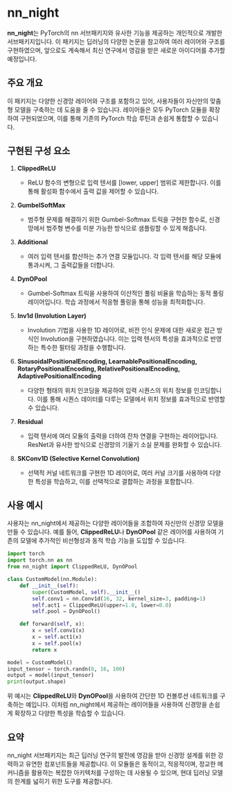 # nn\_night

**nn\_night**는 PyTorch의 nn 서브패키지와 유사한 기능을 제공하는 개인적으로 개발한 서브패키지입니다. 이 패키지는 딥러닝의 다양한 논문을 참고하여 여러 레이어와 구조를 구현하였으며, 앞으로도 계속해서 최신 연구에서 영감을 받은 새로운 아이디어를 추가할 예정입니다.

## 주요 개요

이 패키지는 다양한 신경망 레이어와 구조를 포함하고 있어, 사용자들이 자신만의 맞춤형 모델을 구축하는 데 도움을 줄 수 있습니다. 레이어들은 모두 PyTorch 모듈을 확장하여 구현되었으며, 이를 통해 기존의 PyTorch 학습 루틴과 손쉽게 통합할 수 있습니다.

## 구현된 구성 요소

1. **ClippedReLU**

   - ReLU 함수의 변형으로 입력 텐서를 [lower, upper] 범위로 제한합니다. 이를 통해 활성화 함수에서 출력 값을 제어할 수 있습니다.

2. **GumbelSoftMax**

   - 범주형 문제를 해결하기 위한 Gumbel-Softmax 트릭을 구현한 함수로, 신경망에서 범주형 변수를 미분 가능한 방식으로 샘플링할 수 있게 해줍니다.

3. **Additional**

   - 여러 입력 텐서를 합산하는 추가 연결 모듈입니다. 각 입력 텐서를 해당 모듈에 통과시켜, 그 출력값들을 더합니다.

4. **DynOPool**

   - Gumbel-Softmax 트릭을 사용하여 이산적인 풀링 비율을 학습하는 동적 풀링 레이어입니다. 학습 과정에서 적응형 풀링을 통해 성능을 최적화합니다.

5. **Inv1d (Involution Layer)**

   - Involution 기법을 사용한 1D 레이어로, 비전 인식 문제에 대한 새로운 접근 방식인 Involution을 구현하였습니다. 이는 입력 텐서의 특성을 효과적으로 반영하는 특수한 필터링 과정을 수행합니다.

6. **SinusoidalPositionalEncoding, LearnablePositionalEncoding, RotaryPositionalEncoding, RelativePositionalEncoding, AdaptivePositionalEncoding**

   - 다양한 형태의 위치 인코딩을 제공하여 입력 시퀀스의 위치 정보를 인코딩합니다. 이를 통해 시퀀스 데이터를 다루는 모델에서 위치 정보를 효과적으로 반영할 수 있습니다.

7. **Residual**

   - 입력 텐서에 여러 모듈의 출력을 더하여 잔차 연결을 구현하는 레이어입니다. ResNet과 유사한 방식으로 신경망의 기울기 소실 문제를 완화할 수 있습니다.

8. **SKConv1D (Selective Kernel Convolution)**

   - 선택적 커널 네트워크를 구현한 1D 레이어로, 여러 커널 크기를 사용하여 다양한 특성을 학습하고, 이를 선택적으로 결합하는 과정을 포함합니다.

## 사용 예시

사용자는 nn\_night에서 제공하는 다양한 레이어들을 조합하여 자신만의 신경망 모델을 만들 수 있습니다. 예를 들어, **ClippedReLU**나 **DynOPool** 같은 레이어를 사용하여 기존의 모델에 추가적인 비선형성과 동적 학습 기능을 도입할 수 있습니다.

```python
import torch
import torch.nn as nn
from nn_night import ClippedReLU, DynOPool

class CustomModel(nn.Module):
    def __init__(self):
        super(CustomModel, self).__init__()
        self.conv1 = nn.Conv1d(16, 32, kernel_size=3, padding=1)
        self.act1 = ClippedReLU(upper=1.0, lower=0.0)
        self.pool = DynOPool()

    def forward(self, x):
        x = self.conv1(x)
        x = self.act1(x)
        x = self.pool(x)
        return x

model = CustomModel()
input_tensor = torch.randn(8, 16, 100)
output = model(input_tensor)
print(output.shape)
```

위 예시는 **ClippedReLU**와 **DynOPool**을 사용하여 간단한 1D 컨볼루션 네트워크를 구축하는 예입니다. 이처럼 nn\_night에서 제공하는 레이어들을 사용하여 신경망을 손쉽게 확장하고 다양한 특성을 학습할 수 있습니다.

## 요약
nn_night 서브패키지는 최근 딥러닝 연구의 발전에 영감을 받아 신경망 설계를 위한 강력하고 유연한 컴포넌트들을 제공합니다. 이 모듈들은 동적이고, 적응적이며, 정교한 메커니즘을 활용하는 복잡한 아키텍처를 구성하는 데 사용될 수 있으며, 현대 딥러닝 모델의 한계를 넓히기 위한 도구를 제공합니다.